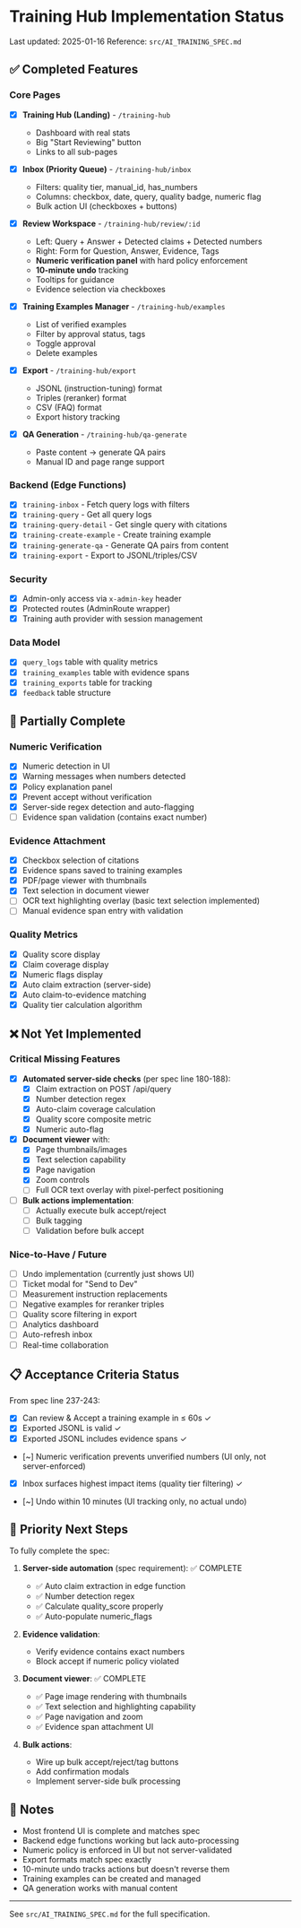 # Training Hub Implementation Status

Last updated: 2025-01-16
Reference: `src/AI_TRAINING_SPEC.md`

## ✅ Completed Features

### Core Pages
- [x] **Training Hub (Landing)** - `/training-hub`
  - Dashboard with real stats
  - Big "Start Reviewing" button
  - Links to all sub-pages
  
- [x] **Inbox (Priority Queue)** - `/training-hub/inbox`
  - Filters: quality tier, manual_id, has_numbers
  - Columns: checkbox, date, query, quality badge, numeric flag
  - Bulk action UI (checkboxes + buttons)
  
- [x] **Review Workspace** - `/training-hub/review/:id`
  - Left: Query + Answer + Detected claims + Detected numbers
  - Right: Form for Question, Answer, Evidence, Tags
  - **Numeric verification panel** with hard policy enforcement
  - **10-minute undo** tracking
  - Tooltips for guidance
  - Evidence selection via checkboxes
  
- [x] **Training Examples Manager** - `/training-hub/examples`
  - List of verified examples
  - Filter by approval status, tags
  - Toggle approval
  - Delete examples
  
- [x] **Export** - `/training-hub/export`
  - JSONL (instruction-tuning) format
  - Triples (reranker) format
  - CSV (FAQ) format
  - Export history tracking
  
- [x] **QA Generation** - `/training-hub/qa-generate`
  - Paste content → generate QA pairs
  - Manual ID and page range support

### Backend (Edge Functions)
- [x] `training-inbox` - Fetch query logs with filters
- [x] `training-query` - Get all query logs
- [x] `training-query-detail` - Get single query with citations
- [x] `training-create-example` - Create training example
- [x] `training-generate-qa` - Generate QA pairs from content
- [x] `training-export` - Export to JSONL/triples/CSV

### Security
- [x] Admin-only access via `x-admin-key` header
- [x] Protected routes (AdminRoute wrapper)
- [x] Training auth provider with session management

### Data Model
- [x] `query_logs` table with quality metrics
- [x] `training_examples` table with evidence spans
- [x] `training_exports` table for tracking
- [x] `feedback` table structure

## 🚧 Partially Complete

### Numeric Verification
- [x] Numeric detection in UI
- [x] Warning messages when numbers detected
- [x] Policy explanation panel
- [x] Prevent accept without verification
- [x] Server-side regex detection and auto-flagging
- [ ] Evidence span validation (contains exact number)

### Evidence Attachment
- [x] Checkbox selection of citations
- [x] Evidence spans saved to training examples
- [x] PDF/page viewer with thumbnails
- [x] Text selection in document viewer
- [ ] OCR text highlighting overlay (basic text selection implemented)
- [ ] Manual evidence span entry with validation

### Quality Metrics
- [x] Quality score display
- [x] Claim coverage display  
- [x] Numeric flags display
- [x] Auto claim extraction (server-side)
- [x] Auto claim-to-evidence matching
- [x] Quality tier calculation algorithm

## ❌ Not Yet Implemented

### Critical Missing Features
- [x] **Automated server-side checks** (per spec line 180-188):
  - [x] Claim extraction on POST /api/query
  - [x] Number detection regex
  - [x] Auto-claim coverage calculation
  - [x] Quality score composite metric
  - [x] Numeric auto-flag

- [x] **Document viewer** with:
  - [x] Page thumbnails/images
  - [x] Text selection capability
  - [x] Page navigation
  - [x] Zoom controls
  - [ ] Full OCR text overlay with pixel-perfect positioning

- [ ] **Bulk actions implementation**:
  - [ ] Actually execute bulk accept/reject
  - [ ] Bulk tagging
  - [ ] Validation before bulk accept

### Nice-to-Have / Future
- [ ] Undo implementation (currently just shows UI)
- [ ] Ticket modal for "Send to Dev"
- [ ] Measurement instruction replacements
- [ ] Negative examples for reranker triples
- [ ] Quality score filtering in export
- [ ] Analytics dashboard
- [ ] Auto-refresh inbox
- [ ] Real-time collaboration

## 📋 Acceptance Criteria Status

From spec line 237-243:

- [x] Can review & Accept a training example in ≤ 60s ✓
- [x] Exported JSONL is valid ✓
- [x] Exported JSONL includes evidence spans ✓
- [~] Numeric verification prevents unverified numbers (UI only, not server-enforced)
- [x] Inbox surfaces highest impact items (quality tier filtering) ✓
- [~] Undo within 10 minutes (UI tracking only, no actual undo)

## 🎯 Priority Next Steps

To fully complete the spec:

1. **Server-side automation** (spec requirement): ✅ COMPLETE
   - ✅ Auto claim extraction in edge function
   - ✅ Number detection regex
   - ✅ Calculate quality_score properly
   - ✅ Auto-populate numeric_flags

2. **Evidence validation**:
   - Verify evidence contains exact numbers
   - Block accept if numeric policy violated

3. **Document viewer**: ✅ COMPLETE
   - ✅ Page image rendering with thumbnails
   - ✅ Text selection and highlighting capability
   - ✅ Page navigation and zoom
   - ✅ Evidence span attachment UI

4. **Bulk actions**:
   - Wire up bulk accept/reject/tag buttons
   - Add confirmation modals
   - Implement server-side bulk processing

## 📝 Notes

- Most frontend UI is complete and matches spec
- Backend edge functions working but lack auto-processing
- Numeric policy is enforced in UI but not server-validated
- Export formats match spec exactly
- 10-minute undo tracks actions but doesn't reverse them
- Training examples can be created and managed
- QA generation works with manual content

---

See `src/AI_TRAINING_SPEC.md` for the full specification.
